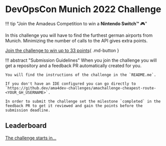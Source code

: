 # DevOpsCon Munich 2022 Challenge

!!! tip "Join the Amadeus Competition to win a **Nintendo Switch™** 🎮"


In this challenge you will have to find the furthest german airports from Munich. Minimizing the number of calls to the API gives extra points.

[Join the challenge to win up to 33 points](https://classroom.github.com/a/c6-B9EAH){ .md-button }

!!! abstract "Submission Guidelines"
    When you join the challenge you will get a repository and a feedback PR automatically created for you.

    You will find the instructions of the challenge in the `README.me`.

    If you don't have an IDE configured you can go directly to `https://github.dev/ama4dev-challenges/amachallenge-cheapest-route-<YOUR_GH_USERNAME>`.

    In order to submit the challenge set the milestone `completed` in the feedback PR to get it reviewed and gain the points before the submission deadline.

## Leaderboard

<div id="leaderboardhq" class="cleanslate"></div><script src="https://leaderboardhq.com/v1/4q0vsznn"></script>

<script src="https://cdn.logwork.com/widget/countdown.js"></script>
<a href="https://logwork.com/countdown-xzyt" class="countdown-timer" data-style="columns" data-timezone="Europe/Berlin" data-date="2022-12-06 09:00">The challenge starts in...</a>
